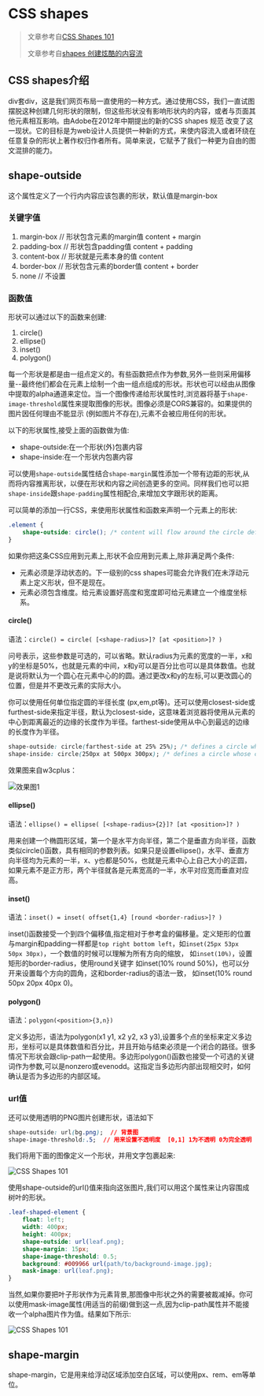 # CSS shapes

>文章参考自[CSS Shapes 101](http://www.w3cplus.com/css3/css-shapes-101.html)
>
>文章参考自[shapes 创建炫酷的内容流](https://juejin.im/post/5aaf9bf2f265da239f072eb6)

## CSS shapes介绍

div套div，这是我们网页布局一直使用的一种方式。通过使用CSS，我们一直试图摆脱这种创建几何形状的限制，但这些形状没有影响形状内的内容，或者与页面其他元素相互影响。由Adobe在2012年中期提出的新的CSS shapes 规范 改变了这一现状。它的目标是为web设计人员提供一种新的方式，来使内容流入或者环绕在任意复杂的形状上著作权归作者所有。简单来说，它赋予了我们一种更为自由的图文混排的能力。

## shape-outside

这个属性定义了一个行内内容应该包裹的形状，默认值是margin-box

### 关键字值

1. margin-box   // 形状包含元素的margin值  content + margin
2. padding-box  // 形状包含padding值 content + padding
3. content-box  // 形状就是元素本身的值 content
4. border-box   // 形状包含元素的border值  content + border
5. none         // 不设置

### 函数值

形状可以通过以下的函数来创建:

1. circle()
2. ellipse()
3. inset()
4. polygon()

每一个形状是都是由一组点定义的。有些函数把点作为参数,另外一些则采用偏移量--最终他们都会在元素上绘制一个由一组点组成的形状。形状也可以经由从图像中提取的alpha通道来定位。当一个图像传递给形状属性时,浏览器将基于`shape-image-threshold`属性来提取图像的形状。图像必须是CORS兼容的。如果提供的图片因任何理由不能显示 (例如图片不存在),元素不会被应用任何的形状。

以下的形状属性,接受上面的函数做为值:

+ shape-outside:在一个形状(外)包裹内容
+ shape-inside:在一个形状内包裹内容

可以使用`shape-outside`属性结合`shape-margin`属性添加一个带有边距的形状,从而将内容推离形状，以便在形状和内容之间创造更多的空间。同样我们也可以把`shape-inside`跟`shape-padding`属性相配合,来增加文字跟形状的距离。

可以简单的添加一行CSS，来使用形状属性和函数来声明一个元素上的形状:

```css
.element {
    shape-outside: circle(); /* content will flow around the circle defined on the element */
}
```

如果你把这条CSS应用到元素上,形状不会应用到元素上,除非满足两个条件:

+ 元素必须是浮动状态的。下一级别的css shapes可能会允许我们在未浮动元素上定义形状，但不是现在。
+ 元素必须包含维度。给元素设置好高度和宽度即可给元素建立一个维度坐标系。

#### circle()

语法：`circle() = circle( [<shape-radius>]? [at <position>]? )`

问号表示，这些参数是可选的，可以省略。默认radius为元素的宽度的一半，x和y的坐标是50%，也就是元素的中间，x和y可以是百分比也可以是具体数值。也就是说将默认为一个圆心在元素中心的的圆。通过更改x和y的左标,可以更改圆心的位置，但是并不更改元素的实际大小。

你可以使用任何单位指定圆的半径长度 (px,em,pt等)。还可以使用closest-side或furthest-side来指定半径，默认为closest-side，这意味着浏览器将使用从元素的中心到距离最近的边缘的长度作为半径。farthest-side使用从中心到最远的边缘的长度作为半径。

```css
shape-outside: circle(farthest-side at 25% 25%); /* defines a circle whose radius is half the length of the longest side, positioned at the point of coordinates 25% 25% on the element’s coordinate system*/
shape-inside: circle(250px at 500px 300px); /* defines a circle whose center is positioned at 500px horizontally and 300px vertically, with a radius of 250px */
```

效果图来自w3cplus：

![效果图1](http://www.w3cplus.com/sites/default/files/styles/print_image/public/blogs/2014/1405/shape-7.jpg)

#### ellipse()

语法：`ellipse() = ellipse( [<shape-radius>{2}]? [at <position>]? )`

用来创建一个椭圆形区域，第一个是水平方向半径，第二个是垂直方向半径，函数类似circle()函数，具有相同的参数列表。如果只是设置ellipse()，水平、垂直方向半径均为元素的一半，x、y也都是50%，也就是元素中心上自己大小的正圆，如果元素不是正方形，两个半径就各是元素宽高的一半，水平对应宽而垂直对应高。

#### inset()

语法：`inset() = inset( offset{1,4} [round <border-radius>]? )`

inset()函数接受一个到四个偏移值,指定相对于参考盒的偏移量。定义矩形的位置与margin和padding一样都是`top right bottom left`，如`inset(25px 53px 50px 30px)`，一个数值的时候可以理解为所有方向的缩放， 如`inset(10%)`，设置矩形的border-radius，使用round关键字 如inset(10% round 50%)，也可以分开来设置每个方向的圆角，这和border-radius的语法一致， 如inset(10% round 50px 20px 40px 0)。

#### polygon()

语法：`polygon(<position>{3,n})`

定义多边形，语法为polygon(x1 y1, x2 y2, x3 y3),设置多个点的坐标来定义多边形，坐标可以是具体数值和百分比，并且开始与结束必须是一个闭合的路径。很多情况下形状会跟clip-path一起使用。多边形polygon()函数也接受一个可选的关键词作为参数,可以是nonzero或evenodd。这指定当多边形内部出现相交时，如何确认是否为多边形的内部区域。

### url值

还可以使用透明的PNG图片创建形状，语法如下

```css
shape-outside: url(bg.png);  // 背景图
shape-image-threshold:.5;  // 用来设置不透明度  [0,1] 1为不透明 0为完全透明
```

我们将用下面的图像定义一个形状，并用文字包裹起来:

![CSS Shapes 101](http://www.w3cplus.com/sites/default/files/styles/print_image/public/blogs/2014/1405/shape-11.jpg)

使用shape-outside的url()值来指向这张图片,我们可以用这个属性来让内容围成树叶的形状。

```css
.leaf-shaped-element {
    float: left;
    width: 400px;
    height: 400px;
    shape-outside: url(leaf.png);
    shape-margin: 15px;
    shape-image-threshold: 0.5;
    background: #009966 url(path/to/background-image.jpg);
    mask-image: url(leaf.png);
}
```

当然,如果你要把叶子形状作为元素背景,那图像中形状之外的需要被裁减掉。你可以使用mask-image属性(用适当的前缀)做到这一点,因为clip-path属性并不能接收一个alpha图片作为值。结果如下所示:

![CSS Shapes 101](http://www.w3cplus.com/sites/default/files/styles/print_image/public/blogs/2014/1405/shape-12.jpg)

## shape-margin

shape-margin，它是用来给浮动区域添加空白区域，可以使用px、rem、em等单位。